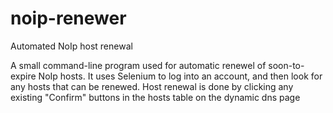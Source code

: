 # noip-renewer
Automated NoIp host renewal  

A small command-line program used for automatic renewel of soon-to-expire NoIp hosts. It uses Selenium to log into an account, and then look for any hosts that can be renewed. Host renewal is done by clicking any existing "Confirm" buttons in the hosts table on the dynamic dns page  
